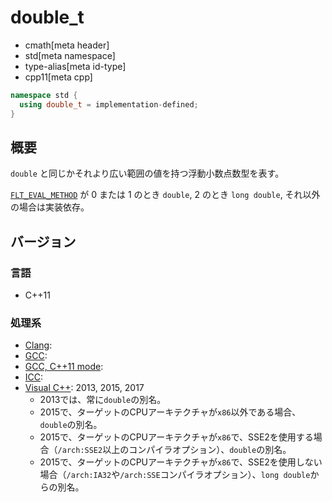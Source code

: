 # double_t
* cmath[meta header]
* std[meta namespace]
* type-alias[meta id-type]
* cpp11[meta cpp]

```cpp
namespace std {
  using double_t = implementation-defined;
}
```

## 概要
`double` と同じかそれより広い範囲の値を持つ浮動小数点数型を表す。

[`FLT_EVAL_METHOD`](/reference/cfloat/flt_eval_method.md) が 0 または 1 のとき `double`, 2 のとき `long double`, それ以外の場合は実装依存。


## バージョン
### 言語
- C++11

### 処理系
- [Clang](/implementation.md#clang):
- [GCC](/implementation.md#gcc):
- [GCC, C++11 mode](/implementation.md#gcc):
- [ICC](/implementation.md#icc):
- [Visual C++](/implementation.md#visual_cpp): 2013, 2015, 2017
	- 2013では、常に`double`の別名。
	- 2015で、ターゲットのCPUアーキテクチャが`x86`以外である場合、`double`の別名。
	- 2015で、ターゲットのCPUアーキテクチャが`x86`で、SSE2を使用する場合（`/arch:SSE2`以上のコンパイラオプション）、`double`の別名。
	- 2015で、ターゲットのCPUアーキテクチャが`x86`で、SSE2を使用しない場合（`/arch:IA32`や`/arch:SSE`コンパイラオプション）、`long double`からの別名。
